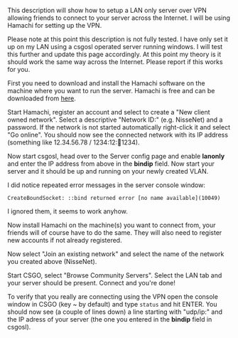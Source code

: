 This description will show how to setup a LAN only server over VPN allowing friends to connect to your server across the Internet. I will be using Hamachi for setting up the VPN.

Please note at this point this description is not fully tested. I have only set it up on my LAN using a csgosl operated server running windows. I will test this further and update this page accordingly. At this point my theory is it should work the same way across the Internet. Please report if this works for you.

First you need to download and install the Hamachi software on the machine where you want to run the server. Hamachi is free and can be downloaded from [here](http://vpn.net/). 

Start Hamachi, register an account and select to create a "New client owned network". Select a descriptive "Network ID:" (e.g. NisseNet) and a password. If the network is not started automatically right-click it and select "Go online". You should now see the connected network with its IP address (something like 12.34.56.78 / 1234:12::1234:1234).

Now start csgosl, head over to the Server config page and enable **lanonly** and enter the IP address from above in the **bindip** field. Now start your server and it should be up and running on your newly created VLAN.

I did notice repeated error messages in the server console window:

`CreateBoundSocket: ::bind returned error [no name available](10049)`

I ignored them, it seems to work anyhow.

Now install Hamachi on the machine(s) you want to connect from, your friends will of course have to do the same. They will also need to register new accounts if not already registered.

Now select "Join an existing network" and select the name of the network you created above (NisseNet). 

Start CSGO, select "Browse Community Servers". Select the LAN tab and your server should be present. Connect and you're done!

To verify that you really are connecting using the VPN open the console window in CSGO (key ~ by default) and type `status` and hit ENTER. You should now see (a couple of lines down) a line starting with "udp/ip:" and the IP adress of your server (the one you entered in the **bindip** field in csgosl).

